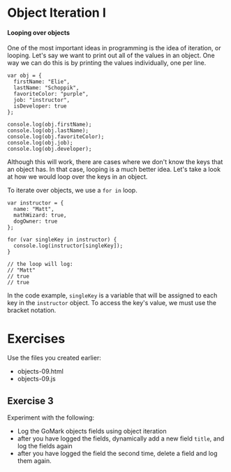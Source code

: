 # Object Iteration I

#### Looping over objects

One of the most important ideas in programming is the idea of iteration, or looping. Let's say we want to print out all of the values in an object. One way we can do this is by printing the values individually, one per line.

~~~
var obj = {
  firstName: "Elie",
  lastName: "Schoppik",
  favoriteColor: "purple",
  job: "instructor",
  isDeveloper: true
};

console.log(obj.firstName);
console.log(obj.lastName);
console.log(obj.favoriteColor);
console.log(obj.job);
console.log(obj.developer);
~~~

Although this will work, there are cases where we don't know the keys that an object has. In that case, looping is a much better idea. Let's take a look at how we would loop over the keys in an object.

To iterate over objects, we use a `for in` loop.

~~~
var instructor = {
  name: "Matt",
  mathWizard: true,
  dogOwner: true
};

for (var singleKey in instructor) {
  console.log(instructor[singleKey]);
}

// the loop will log:
// "Matt"
// true
// true
~~~

In the code example, `singleKey` is a variable that will be assigned to each key in the `instructor` object. To access the key's value, we must use the bracket notation.


# Exercises

Use the files you created earlier:

- objects-09.html
- objects-09.js

## Exercise 3

Experiment with the following:

- Log the GoMark objects fields using object iteration
- after you have logged the fields, dynamically add a new field `title`, and log the fields again
- after you have logged the field the second time, delete a field and log them again.